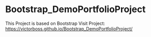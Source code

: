 # Bootstrap_DemoPortfolioProject
This Project is based on Bootstrap
Visit Project: https://victorboss.github.io/Bootstrap_DemoPortfolioProject/

